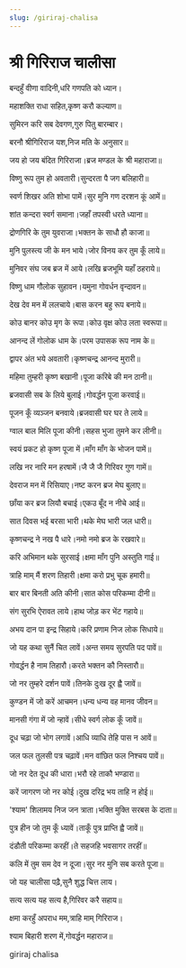 ```yaml
---
slug: /giriraj-chalisa
---
```

# श्री गिरिराज चालीसा


बन्दहुँ वीणा वादिनी,धरि गणपति को ध्यान।

महाशक्ति राधा सहित,कृष्ण करौ कल्याण॥

सुमिरन करि सब देवगण,गुरु पितु बारम्बार।

बरनौ श्रीगिरिराज यश,निज मति के अनुसार॥


जय हो जय बंदित गिरिराजा।ब्रज मण्डल के श्री महाराजा॥

विष्णु रूप तुम हो अवतारी।सुन्दरता पै जग बलिहारी॥

स्वर्ण शिखर अति शोभा पामें।सुर मुनि गण दरशन कूं आमें॥

शांत कन्दरा स्वर्ग समाना।जहाँ तपस्वी धरते ध्याना॥

द्रोणगिरि के तुम युवराजा।भक्तन के साधौ हौ काजा॥

मुनि पुलस्त्य जी के मन भाये।जोर विनय कर तुम कूँ लाये॥

मुनिवर संघ जब ब्रज में आये।लखि ब्रजभूमि यहाँ ठहराये॥

विष्णु धाम गौलोक सुहावन।यमुना गोवर्धन वृन्दावन॥

देख देव मन में ललचाये।बास करन बहु रूप बनाये॥

कोउ बानर कोउ मृग के रूपा।कोउ वृक्ष कोउ लता स्वरूपा॥

आनन्द लें गोलोक धाम के।परम उपासक रूप नाम के॥

द्वापर अंत भये अवतारी।कृष्णचन्द्र आनन्द मुरारी॥

महिमा तुम्हरी कृष्ण बखानी।पूजा करिबे की मन ठानी॥

ब्रजवासी सब के लिये बुलाई।गोवर्द्धन पूजा करवाई॥

पूजन कूँ व्यञ्जन बनवाये।ब्रजवासी घर घर ते लाये॥

ग्वाल बाल मिलि पूजा कीनी।सहस भुजा तुमने कर लीनी॥

स्वयं प्रकट हो कृष्ण पूजा में।माँग माँग के भोजन पामें॥

लखि नर नारि मन हरषामें।जै जै जै गिरिवर गुण गामें॥

देवराज मन में रिसियाए।नष्ट करन ब्रज मेघ बुलाए॥

छाँया कर ब्रज लियौ बचाई।एकउ बूँद न नीचे आई॥

सात दिवस भई बरसा भारी।थके मेघ भारी जल धारी॥

कृष्णचन्द्र ने नख पै धारे।नमो नमो ब्रज के रखवारे॥

करि अभिमान थके सुरसाई।क्षमा माँग पुनि अस्तुति गाई॥

त्राहि माम् मैं शरण तिहारी।क्षमा करो प्रभु चूक हमारी॥

बार बार बिनती अति कीनी।सात कोस परिकम्मा दीनी॥

संग सुरभि ऐरावत लाये।हाथ जोड़ कर भेंट गहाये॥

अभय दान पा इन्द्र सिहाये।करि प्रणाम निज लोक सिधाये॥

जो यह कथा सुनैं चित लावें।अन्त समय सुरपति पद पावें॥

गोवर्द्धन है नाम तिहारौ।करते भक्तन कौ निस्तारौ॥

जो नर तुम्हरे दर्शन पावें।तिनके दुःख दूर ह्वै जावें॥

कुण्डन में जो करें आचमन।धन्य धन्य वह मानव जीवन॥

मानसी गंगा में जो न्हावें।सीधे स्वर्ग लोक कूँ जावें॥

दूध चढ़ा जो भोग लगावें।आधि व्याधि तेहि पास न आवें॥

जल फल तुलसी पत्र चढ़ावें।मन वांछित फल निश्चय पावें॥

जो नर देत दूध की धारा।भरौ रहे ताकौ भण्डारा॥

करें जागरण जो नर कोई।दुख दरिद्र भय ताहि न होई॥

'श्याम' शिलामय निज जन त्राता।भक्ति मुक्ति सरबस के दाता॥

पुत्र हीन जो तुम कूँ ध्यावें।ताकूँ पुत्र प्राप्ति ह्वै जावें॥

दंडौती परिकम्मा करहीं।ते सहजहि भवसागर तरहीं॥

कलि में तुम सम देव न दूजा।सुर नर मुनि सब करते पूजा॥


जो यह चालीसा पढ़ै,सुनै शुद्ध चित्त लाय।

सत्य सत्य यह सत्य है,गिरिवर करै सहाय॥

क्षमा करहुँ अपराध मम,त्राहि माम् गिरिराज।

श्याम बिहारी शरण में,गोवर्द्धन महाराज॥

<span class='index-text'> giriraj chalisa</span>